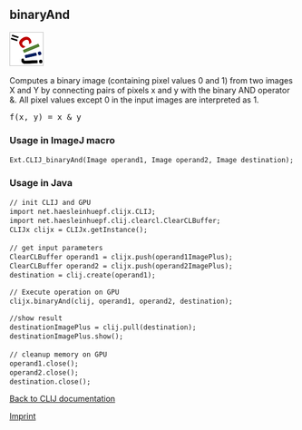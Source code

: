 ## binaryAnd
![Image](images/mini_clij1_logo.png)

Computes a binary image (containing pixel values 0 and 1) from two images X and Y by connecting pairs of
pixels x and y with the binary AND operator &.
All pixel values except 0 in the input images are interpreted as 1.

<pre>f(x, y) = x & y</pre>

### Usage in ImageJ macro
```
Ext.CLIJ_binaryAnd(Image operand1, Image operand2, Image destination);
```


### Usage in Java
```
// init CLIJ and GPU
import net.haesleinhuepf.clijx.CLIJ;
import net.haesleinhuepf.clij.clearcl.ClearCLBuffer;
CLIJx clijx = CLIJx.getInstance();

// get input parameters
ClearCLBuffer operand1 = clijx.push(operand1ImagePlus);
ClearCLBuffer operand2 = clijx.push(operand2ImagePlus);
destination = clij.create(operand1);
```

```
// Execute operation on GPU
clijx.binaryAnd(clij, operand1, operand2, destination);
```

```
//show result
destinationImagePlus = clij.pull(destination);
destinationImagePlus.show();

// cleanup memory on GPU
operand1.close();
operand2.close();
destination.close();
```


[Back to CLIJ documentation](https://clij.github.io/)

[Imprint](https://clij.github.io/imprint)
